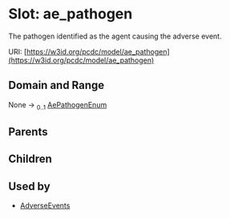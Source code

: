 
# Slot: ae_pathogen


The pathogen identified as the agent causing the adverse event.

URI: [https://w3id.org/pcdc/model/ae_pathogen](https://w3id.org/pcdc/model/ae_pathogen)


## Domain and Range

None &#8594;  <sub>0..1</sub> [AePathogenEnum](AePathogenEnum.md)

## Parents


## Children


## Used by

 * [AdverseEvents](AdverseEvents.md)
